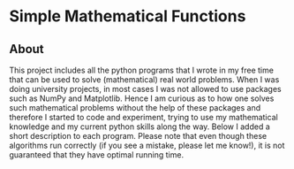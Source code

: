 # Simple Mathematical Functions

## About
This project includes all the python programs that I wrote in my free time that can be used to solve (mathematical) real world problems. When I was doing university projects, in most cases I was not allowed to use packages such as NumPy and Matplotlib. Hence I am curious as to how one solves such mathematical problems without the help of these packages and therefore I started to code and experiment, trying to use my mathematical knowledge and my current python skills along the way. Below I added a short description to each program. Please note that even though these algorithms run correctly (if you see a mistake, please let me know!), it is not guaranteed that they have optimal running time. 


